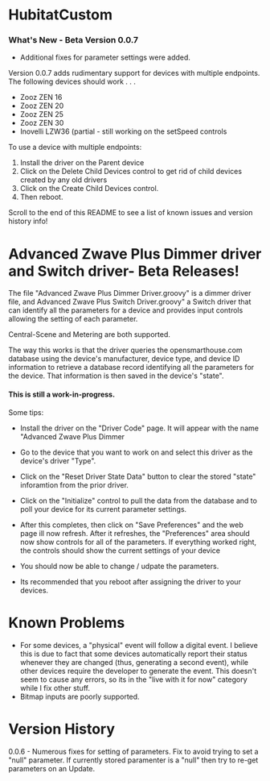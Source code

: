# HubitatCustom
### What's New - Beta Version 0.0.7

- Additional fixes for parameter settings were added.

Version 0.0.7 adds rudimentary support for devices with multiple endpoints.  The following devices should work . . .
* Zooz ZEN 16
* Zooz ZEN 20
* Zooz ZEN 25
* Zooz ZEN 30
* Inovelli LZW36 (partial - still working on the setSpeed controls

To use a device with multiple endpoints:
1. Install the driver on the Parent device
2. Click on the Delete Child Devices control to get rid of child devices created by any old drivers
3. Click on the Create Child Devices control. 
4. Then reboot.


Scroll to the end of this README to see a list of known issues and version history info!

# Advanced Zwave Plus Dimmer driver  and Switch driver- Beta Releases!

The file "Advanced Zwave Plus Dimmer Driver.groovy" is a dimmer driver file, and Advanced Zwave Plus Switch Driver.groovy" a Switch driver that can identify all the parameters for a device and provides input controls allowing the setting of each parameter.

Central-Scene and Metering are both supported.

The way this works is that the driver queries the opensmarthouse.com database using the device's manufacturer, device type, and device ID information to retrieve a database record identifying all the parameters for the device. That information is then saved in the device's "state".

#### This is still a work-in-progress. 

Some tips:
* Install the driver on the "Driver Code" page. It will appear with the name "Advanced Zwave Plus Dimmer
* Go to the device that you want to work on and select this driver as the device's driver "Type".
* Click on the "Reset Driver State Data" button to clear the stored "state" inforamtion from the prior driver.
* Click on the "Initialize" control to pull the data from the database and to poll your device for its current parameter settings.
* After this completes, then click on "Save Preferences" and the web page ill now refresh. After it refreshes, the "Preferences" area should now show controls for all of the parameters.  If everything worked right, the controls should show the current settings of your device
* You should now be able to change / udpate the parameters.

* Its recommended that you reboot after assigning the driver to your devices.

# Known Problems
* For some devices, a "physical" event will follow a digital event. I believe this is due to fact that some devices automatically report their status whenever they are changed (thus, generating a second event), while other devices require the developer to generate the event.  This doesn't seem to cause any errors, so its in the "live with it for now" category while I fix other stuff.
* Bitmap inputs are poorly supported.

# Version History
0.0.6 - Numerous fixes for setting of parameters. Fix to avoid trying to set a "null" parameter. If currently stored paramenter is a "null" then try to re-get parameters on an Update.



